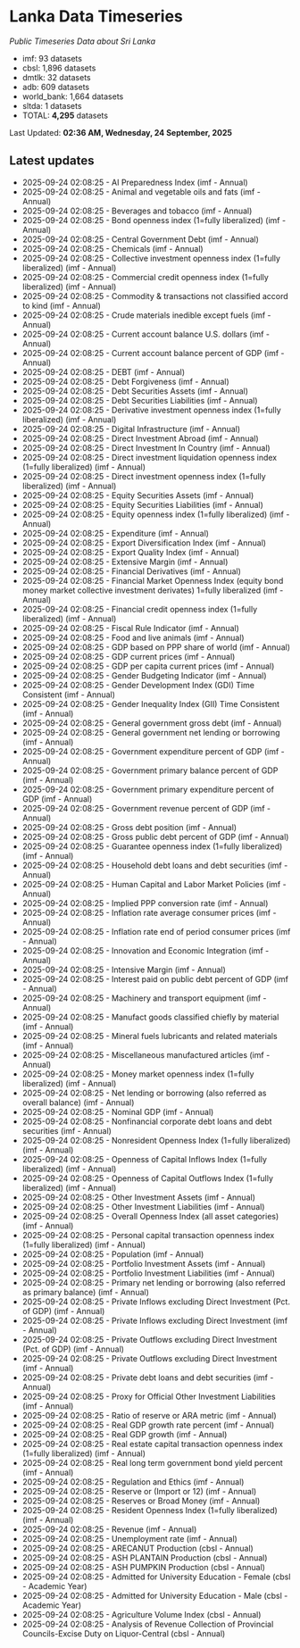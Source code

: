 # Lanka Data Timeseries
*Public Timeseries Data about Sri Lanka*

* imf: 93 datasets
* cbsl: 1,896 datasets
* dmtlk: 32 datasets
* adb: 609 datasets
* world_bank: 1,664 datasets
* sltda: 1 datasets
* TOTAL: **4,295** datasets

Last Updated: **02:36 AM, Wednesday, 24 September, 2025**

## Latest updates

* 2025-09-24 02:08:25 - AI Preparedness Index (imf - Annual)
* 2025-09-24 02:08:25 - Animal and vegetable oils and fats (imf - Annual)
* 2025-09-24 02:08:25 - Beverages and tobacco (imf - Annual)
* 2025-09-24 02:08:25 - Bond openness index (1=fully liberalized) (imf - Annual)
* 2025-09-24 02:08:25 - Central Government Debt (imf - Annual)
* 2025-09-24 02:08:25 - Chemicals (imf - Annual)
* 2025-09-24 02:08:25 - Collective investment openness index (1=fully liberalized) (imf - Annual)
* 2025-09-24 02:08:25 - Commercial credit openness index (1=fully liberalized) (imf - Annual)
* 2025-09-24 02:08:25 - Commodity & transactions not classified accord to kind (imf - Annual)
* 2025-09-24 02:08:25 - Crude materials inedible except fuels (imf - Annual)
* 2025-09-24 02:08:25 - Current account balance U.S. dollars (imf - Annual)
* 2025-09-24 02:08:25 - Current account balance percent of GDP (imf - Annual)
* 2025-09-24 02:08:25 - DEBT (imf - Annual)
* 2025-09-24 02:08:25 - Debt Forgiveness (imf - Annual)
* 2025-09-24 02:08:25 - Debt Securities Assets (imf - Annual)
* 2025-09-24 02:08:25 - Debt Securities Liabilities (imf - Annual)
* 2025-09-24 02:08:25 - Derivative investment openness index (1=fully liberalized) (imf - Annual)
* 2025-09-24 02:08:25 - Digital Infrastructure (imf - Annual)
* 2025-09-24 02:08:25 - Direct Investment Abroad (imf - Annual)
* 2025-09-24 02:08:25 - Direct Investment In Country (imf - Annual)
* 2025-09-24 02:08:25 - Direct investment liquidation openness index (1=fully liberalized) (imf - Annual)
* 2025-09-24 02:08:25 - Direct investment openness index (1=fully liberalized) (imf - Annual)
* 2025-09-24 02:08:25 - Equity Securities Assets (imf - Annual)
* 2025-09-24 02:08:25 - Equity Securities Liabilities (imf - Annual)
* 2025-09-24 02:08:25 - Equity openness index (1=fully liberalized) (imf - Annual)
* 2025-09-24 02:08:25 - Expenditure (imf - Annual)
* 2025-09-24 02:08:25 - Export Diversification Index (imf - Annual)
* 2025-09-24 02:08:25 - Export Quality Index (imf - Annual)
* 2025-09-24 02:08:25 - Extensive Margin (imf - Annual)
* 2025-09-24 02:08:25 - Financial Derivatives (imf - Annual)
* 2025-09-24 02:08:25 - Financial Market Openness Index (equity bond money market collective investment derivates) 1=fully liberalized (imf - Annual)
* 2025-09-24 02:08:25 - Financial credit openness index (1=fully liberalized) (imf - Annual)
* 2025-09-24 02:08:25 - Fiscal Rule Indicator (imf - Annual)
* 2025-09-24 02:08:25 - Food and live animals (imf - Annual)
* 2025-09-24 02:08:25 - GDP based on PPP share of world (imf - Annual)
* 2025-09-24 02:08:25 - GDP current prices (imf - Annual)
* 2025-09-24 02:08:25 - GDP per capita current prices (imf - Annual)
* 2025-09-24 02:08:25 - Gender Budgeting Indicator (imf - Annual)
* 2025-09-24 02:08:25 - Gender Development Index (GDI) Time Consistent (imf - Annual)
* 2025-09-24 02:08:25 - Gender Inequality Index (GII) Time Consistent (imf - Annual)
* 2025-09-24 02:08:25 - General government gross debt (imf - Annual)
* 2025-09-24 02:08:25 - General government net lending or borrowing (imf - Annual)
* 2025-09-24 02:08:25 - Government expenditure percent of GDP (imf - Annual)
* 2025-09-24 02:08:25 - Government primary balance percent of GDP (imf - Annual)
* 2025-09-24 02:08:25 - Government primary expenditure percent of GDP (imf - Annual)
* 2025-09-24 02:08:25 - Government revenue percent of GDP (imf - Annual)
* 2025-09-24 02:08:25 - Gross debt position (imf - Annual)
* 2025-09-24 02:08:25 - Gross public debt percent of GDP (imf - Annual)
* 2025-09-24 02:08:25 - Guarantee openness index (1=fully liberalized) (imf - Annual)
* 2025-09-24 02:08:25 - Household debt loans and debt securities (imf - Annual)
* 2025-09-24 02:08:25 - Human Capital and Labor Market Policies (imf - Annual)
* 2025-09-24 02:08:25 - Implied PPP conversion rate (imf - Annual)
* 2025-09-24 02:08:25 - Inflation rate average consumer prices (imf - Annual)
* 2025-09-24 02:08:25 - Inflation rate end of period consumer prices (imf - Annual)
* 2025-09-24 02:08:25 - Innovation and Economic Integration (imf - Annual)
* 2025-09-24 02:08:25 - Intensive Margin (imf - Annual)
* 2025-09-24 02:08:25 - Interest paid on public debt percent of GDP (imf - Annual)
* 2025-09-24 02:08:25 - Machinery and transport equipment (imf - Annual)
* 2025-09-24 02:08:25 - Manufact goods classified chiefly by material (imf - Annual)
* 2025-09-24 02:08:25 - Mineral fuels lubricants and related materials (imf - Annual)
* 2025-09-24 02:08:25 - Miscellaneous manufactured articles (imf - Annual)
* 2025-09-24 02:08:25 - Money market openness index (1=fully liberalized) (imf - Annual)
* 2025-09-24 02:08:25 - Net lending or borrowing (also referred as overall balance) (imf - Annual)
* 2025-09-24 02:08:25 - Nominal GDP (imf - Annual)
* 2025-09-24 02:08:25 - Nonfinancial corporate debt loans and debt securities (imf - Annual)
* 2025-09-24 02:08:25 - Nonresident Openness Index (1=fully liberalized) (imf - Annual)
* 2025-09-24 02:08:25 - Openness of Capital Inflows Index (1=fully liberalized) (imf - Annual)
* 2025-09-24 02:08:25 - Openness of Capital Outflows Index (1=fully liberalized) (imf - Annual)
* 2025-09-24 02:08:25 - Other Investment Assets (imf - Annual)
* 2025-09-24 02:08:25 - Other Investment Liabilities (imf - Annual)
* 2025-09-24 02:08:25 - Overall Openness Index (all asset categories) (imf - Annual)
* 2025-09-24 02:08:25 - Personal capital transaction openness index (1=fully liberalized) (imf - Annual)
* 2025-09-24 02:08:25 - Population (imf - Annual)
* 2025-09-24 02:08:25 - Portfolio Investment Assets (imf - Annual)
* 2025-09-24 02:08:25 - Portfolio Investment Liabilities (imf - Annual)
* 2025-09-24 02:08:25 - Primary net lending or borrowing (also referred as primary balance) (imf - Annual)
* 2025-09-24 02:08:25 - Private Inflows excluding Direct Investment (Pct. of GDP) (imf - Annual)
* 2025-09-24 02:08:25 - Private Inflows excluding Direct Investment (imf - Annual)
* 2025-09-24 02:08:25 - Private Outflows excluding Direct Investment (Pct. of GDP) (imf - Annual)
* 2025-09-24 02:08:25 - Private Outflows excluding Direct Investment (imf - Annual)
* 2025-09-24 02:08:25 - Private debt loans and debt securities (imf - Annual)
* 2025-09-24 02:08:25 - Proxy for Official Other Investment Liabilities (imf - Annual)
* 2025-09-24 02:08:25 - Ratio of reserve or ARA metric (imf - Annual)
* 2025-09-24 02:08:25 - Real GDP growth rate percent (imf - Annual)
* 2025-09-24 02:08:25 - Real GDP growth (imf - Annual)
* 2025-09-24 02:08:25 - Real estate capital transaction openness index (1=fully liberalized) (imf - Annual)
* 2025-09-24 02:08:25 - Real long term government bond yield percent (imf - Annual)
* 2025-09-24 02:08:25 - Regulation and Ethics (imf - Annual)
* 2025-09-24 02:08:25 - Reserve or (Import or 12) (imf - Annual)
* 2025-09-24 02:08:25 - Reserves or Broad Money (imf - Annual)
* 2025-09-24 02:08:25 - Resident Openness Index (1=fully liberalized) (imf - Annual)
* 2025-09-24 02:08:25 - Revenue (imf - Annual)
* 2025-09-24 02:08:25 - Unemployment rate (imf - Annual)
* 2025-09-24 02:08:25 - ARECANUT Production (cbsl - Annual)
* 2025-09-24 02:08:25 - ASH PLANTAIN Production (cbsl - Annual)
* 2025-09-24 02:08:25 - ASH PUMPKIN Production (cbsl - Annual)
* 2025-09-24 02:08:25 - Admitted for University Education - Female (cbsl - Academic Year)
* 2025-09-24 02:08:25 - Admitted for University Education - Male (cbsl - Academic Year)
* 2025-09-24 02:08:25 - Agriculture Volume Index (cbsl - Annual)
* 2025-09-24 02:08:25 - Analysis of Revenue Collection of Provincial Councils-Excise Duty on Liquor-Central (cbsl - Annual)
